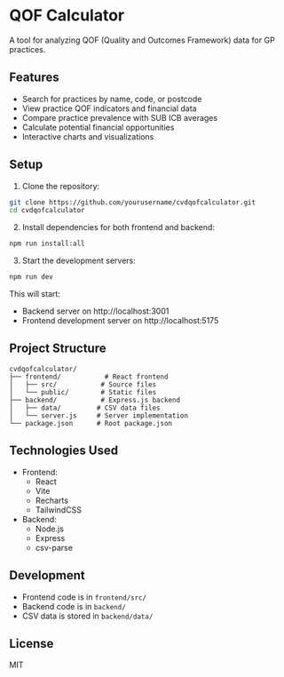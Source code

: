 # QOF Calculator

A tool for analyzing QOF (Quality and Outcomes Framework) data for GP practices.

## Features

- Search for practices by name, code, or postcode
- View practice QOF indicators and financial data
- Compare practice prevalence with SUB ICB averages
- Calculate potential financial opportunities
- Interactive charts and visualizations

## Setup

1. Clone the repository:
```bash
git clone https://github.com/yourusername/cvdqofcalculator.git
cd cvdqofcalculator
```

2. Install dependencies for both frontend and backend:
```bash
npm run install:all
```

3. Start the development servers:
```bash
npm run dev
```

This will start:
- Backend server on http://localhost:3001
- Frontend development server on http://localhost:5175

## Project Structure

```
cvdqofcalculator/
├── frontend/           # React frontend
│   ├── src/           # Source files
│   └── public/        # Static files
├── backend/           # Express.js backend
│   ├── data/         # CSV data files
│   └── server.js     # Server implementation
└── package.json      # Root package.json
```

## Technologies Used

- Frontend:
  - React
  - Vite
  - Recharts
  - TailwindCSS
- Backend:
  - Node.js
  - Express
  - csv-parse

## Development

- Frontend code is in `frontend/src/`
- Backend code is in `backend/`
- CSV data is stored in `backend/data/`

## License

MIT 